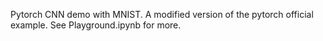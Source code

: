 Pytorch CNN demo with MNIST. A modified version of the pytorch official example. See Playground.ipynb for more. 
